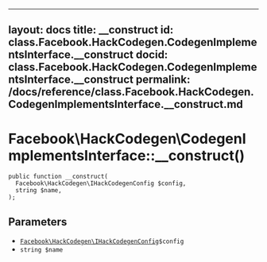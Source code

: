 
***

layout: docs
title: __construct
id: class.Facebook.HackCodegen.CodegenImplementsInterface.__construct
docid: class.Facebook.HackCodegen.CodegenImplementsInterface.__construct
permalink: /docs/reference/class.Facebook.HackCodegen.CodegenImplementsInterface.__construct.md
---







# Facebook\\HackCodegen\\CodegenImplementsInterface::__construct()




``` Hack
public function __construct(
  Facebook\HackCodegen\IHackCodegenConfig $config,
  string $name,
);
```




## Parameters




+ [` Facebook\HackCodegen\IHackCodegenConfig `](<interface.Facebook.HackCodegen.IHackCodegenConfig.md>)`` $config ``
+ ` string $name `